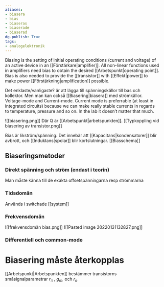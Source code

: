 ```yaml
---
aliases: 
- biasera
- bias
- biaseras
- biaserade
- biaserad
dg-publish: True
tags: 
- analogelektronik
---
```

Biasing is the setting of initial operating conditions (current and voltage) of an active device in an [[Förstärkare|amplifier]]. All non-linear functions used in amplifiers need bias to obtain the desired [[Arbetspunkt|operating point]]. Bias is also needed to provide the [[transistor]] with [[Effekt|power]] to make power [[Förstärkning|amplification]] possible.

Det enklaste/vanligaste? är att lägga till spänningskällor till bas och kollektor. Men man kan också [[Biasering|biasera]] med strömkällor. Voltage-mode and Current-mode. Current mode is preferrable (at least in integrated circuits) because we can make really stable currents in regards to temperature, pressure and so on. In the lab it doesn’t matter that much.

![[biasering.png]]
Där Q är [[Arbetspunkt|arbetspunkten]]. 
[[Typkoppling vid biasering av transistor.png]]

Bias är likström/spänning. Det innebär att [[Kapacitans|kondensatorer]] blir avbrott, och [[Induktans|spolar]] blir kortslutningar. [[Biasschema]]

## Biaseringsmetoder
### Direkt spänning och ström (endast i teorin)
Man måste känna till de exakta offsetspänningarna resp strömmarna

### Tidsdomän
Används i switchade [[system]]
### Frekvensdomän
![[frekvensdomän bias.png]]
![[Pasted image 20220131132827.png]]
### Differentiell och common-mode

# Biasering måste återkopplas
[[Arbetspunkt|Arbetspunkten]] bestämmer transistorns småsignalparametrar $r_\pi$ , $g_m$, och $r_o$